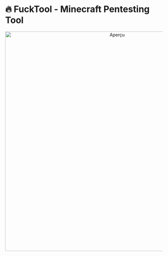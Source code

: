 ﻿# 🔥 FuckTool - Minecraft Pentesting Tool

<p align="center">
  <img src="https://i.imgur.com/bhnI5iU.png" alt="Aperçu" width="700"/>
</p>